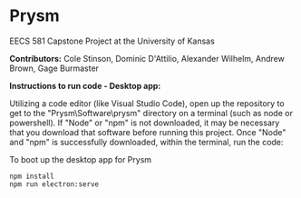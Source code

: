 # Prysm
EECS 581 Capstone Project at the University of Kansas

**Contributors:** Cole Stinson, Dominic D'Attilio, Alexander Wilhelm, Andrew Brown, Gage Burmaster

**Instructions to run code - Desktop app:**

Utilizing a code editor (like Visual Studio Code), open up the repository to get to the "Prysm\Software\prysm" directory on a terminal (such as node or powershell). If "Node" or "npm" is not downloaded, it may be necessary that you download that software before running this project. Once "Node" and "npm" is successfully downloaded,  within the terminal, run the code: 


To boot up the desktop app for Prysm
```
npm install
npm run electron:serve   
```




